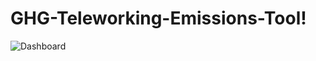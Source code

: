 # GHG-Teleworking-Emissions-Tool!
![Dashboard](https://github.com/ayushmeher/GHG-Teleworking-Emissions-Tool/assets/47738599/6bc0f1e8-4d3e-4930-8896-22ba3ac08176)
